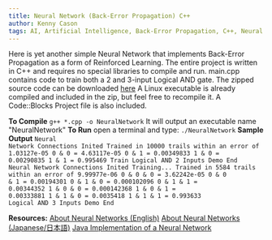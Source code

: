 ```yaml
---
title: Neural Network (Back-Error Propagation) C++
author: Kenny Cason
tags: AI, Artificial Intelligence, Back-Error Propagation, C++, Neural Network, ニューラルネット, 人工知能, 誤差逆伝播法
---
```


Here is yet another simple Neural Network that implements Back-Error Propagation as a form of Reinforced Learning.
The entire project is written in C++ and requires no special libraries to compile and run.
main.cpp contains code to train both a 2 and 3-input Logical AND gate.
The zipped source code can be downloaded <a href="/code/c/nn01/NeuralNetwork.zip">here</a>
A Linux executable is already compiled and included in the zip, but feel free to recompile it. A Code::Blocks Project file is also included.

<b>To Compile</b>
<code>g++ *.cpp -o NeuralNetwork</code>
It will output an executable name "NeuralNetwork"
<b>To Run</b>
open a terminal and type:
<code>./NeuralNetwork</code>
<b>Sample Output</b>
<code>Neural Network Connections Inited
 Trained in 10000 trails within an error of 1.03127e-05
0 & 0 = 4.63117e-05
0 & 1 = 0.00349833
1 & 0 = 0.00290835
1 & 1 = 0.995469
Train Logical AND 2 Inputs Demo End
Neural Network Connections Inited
Training...
 Trained in 5584 trails within an error of 9.99977e-06
0 & 0 & 0 = 3.62242e-05
0 & 0 & 1 = 0.00194301
0 & 1 & 0 = 0.000102096
0 & 1 & 1 = 0.00344352
1 & 0 & 0 = 0.000142368
1 & 0 & 1 = 0.00333881
1 & 1 & 0 = 0.0035418
1 & 1 & 1 = 0.993633
Logical AND 3 Inputs Demo End
</code>

<b>Resources:</b>
<a href="http://ken-soft.com/2008/12/24/neural-networks-simple-models/" target="_blank" >About Neural Networks (English)</a>
<a href="http://ken-soft.com/2008/12/24/%E3%83%8B%E3%83%A5%E3%83%BC%E3%83%A9%E3%83%AB%E3%83%8D%E3%83%83%E3%83%88%EF%BC%88%E7%A5%9E%E7%B5%8C%E5%9B%9E%E8%B7%AF%E7%B6%B2%E3%83%BB%E8%AA%A4%E5%B7%AE%E9%80%86%E4%BC%9D%E6%92%AD%E6%96%B9%EF%BC%89/" target="_blank" >About Neural Networks (Japanese/日本語)</a>
<a href="http://ken-soft.com/2008/12/25/neural-network-back-error-propagation-java/">Java Implementation of a Neural Network</a>
